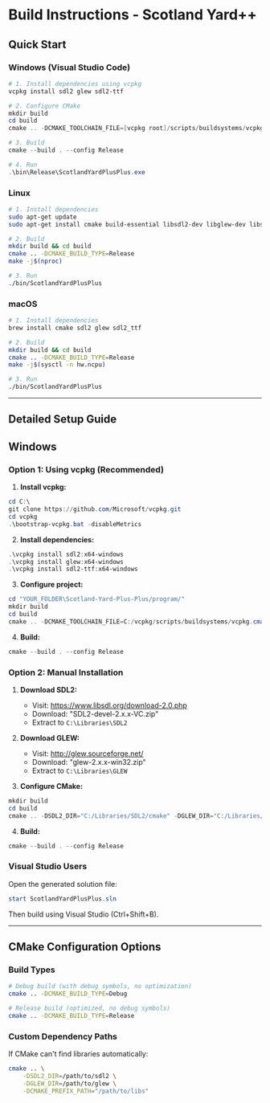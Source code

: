 # Build Instructions - Scotland Yard++

## Quick Start

### Windows (Visual Studio Code)

```powershell
# 1. Install dependencies using vcpkg
vcpkg install sdl2 glew sdl2-ttf

# 2. Configure CMake
mkdir build
cd build
cmake .. -DCMAKE_TOOLCHAIN_FILE=[vcpkg root]/scripts/buildsystems/vcpkg.cmake

# 3. Build
cmake --build . --config Release

# 4. Run
.\bin\Release\ScotlandYardPlusPlus.exe
```

### Linux

```bash
# 1. Install dependencies
sudo apt-get update
sudo apt-get install cmake build-essential libsdl2-dev libglew-dev libsdl2-ttf-dev libgl1-mesa-dev

# 2. Build
mkdir build && cd build
cmake .. -DCMAKE_BUILD_TYPE=Release
make -j$(nproc)

# 3. Run
./bin/ScotlandYardPlusPlus
```

### macOS

```bash
# 1. Install dependencies
brew install cmake sdl2 glew sdl2_ttf

# 2. Build
mkdir build && cd build
cmake .. -DCMAKE_BUILD_TYPE=Release
make -j$(sysctl -n hw.ncpu)

# 3. Run
./bin/ScotlandYardPlusPlus
```

---

## Detailed Setup Guide

## Windows

### Option 1: Using vcpkg (Recommended)

1. **Install vcpkg:**
```powershell
cd C:\
git clone https://github.com/Microsoft/vcpkg.git
cd vcpkg
.\bootstrap-vcpkg.bat -disableMetrics
```

2. **Install dependencies:**
```powershell
.\vcpkg install sdl2:x64-windows
.\vcpkg install glew:x64-windows
.\vcpkg install sdl2-ttf:x64-windows
```

3. **Configure project:**
```powershell
cd "YOUR_FOLDER\Scotland-Yard-Plus-Plus/program/"
mkdir build
cd build
cmake .. -DCMAKE_TOOLCHAIN_FILE=C:/vcpkg/scripts/buildsystems/vcpkg.cmake
```

4. **Build:**
```powershell
cmake --build . --config Release
```

### Option 2: Manual Installation

1. **Download SDL2:**
   - Visit: https://www.libsdl.org/download-2.0.php
   - Download: "SDL2-devel-2.x.x-VC.zip"
   - Extract to `C:\Libraries\SDL2`

2. **Download GLEW:**
   - Visit: http://glew.sourceforge.net/
   - Download: "glew-2.x.x-win32.zip"
   - Extract to `C:\Libraries\GLEW`

3. **Configure CMake:**
```powershell
mkdir build
cd build
cmake .. -DSDL2_DIR="C:/Libraries/SDL2/cmake" -DGLEW_DIR="C:/Libraries/GLEW"
```

4. **Build:**
```powershell
cmake --build . --config Release
```

### Visual Studio Users

Open the generated solution file:
```powershell
start ScotlandYardPlusPlus.sln
```

Then build using Visual Studio (Ctrl+Shift+B).

---

## CMake Configuration Options

### Build Types

```bash
# Debug build (with debug symbols, no optimization)
cmake .. -DCMAKE_BUILD_TYPE=Debug

# Release build (optimized, no debug symbols)
cmake .. -DCMAKE_BUILD_TYPE=Release
```

### Custom Dependency Paths

If CMake can't find libraries automatically:

```bash
cmake .. \
    -DSDL2_DIR=/path/to/sdl2 \
    -DGLEW_DIR=/path/to/glew \
    -DCMAKE_PREFIX_PATH="/path/to/libs"
```